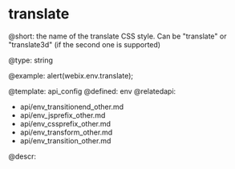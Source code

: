 translate
=============


@short: the name of the translate CSS style. Can be "translate" or "translate3d" (if the second one is supported)

@type: string

@example:
alert(webix.env.translate);

@template:	api_config
@defined:	env
@relatedapi:
- api/env_transitionend_other.md
- api/env_jsprefix_other.md
- api/env_cssprefix_other.md
- api/env_transform_other.md
- api/env_transition_other.md

@descr:


